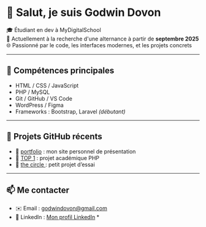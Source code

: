 # 👋 Salut, je suis Godwin Dovon
🎓 Étudiant en dev à MyDigitalSchool  
💼 Actuellement à la recherche d'une alternance à partir de **septembre 2025**  
🌐 Passionné par le code, les interfaces modernes, et les projets concrets

---

## 🔧 Compétences principales

- HTML / CSS / JavaScript  
- PHP / MySQL  
- Git / GitHub / VS Code
- WordPress / Figma  
- Frameworks : Bootstrap, Laravel *(débutant)*

---

## 📁 Projets GitHub récents

- 🔗 [portfolio](https://github.com/DOVONGODWIN/portfolio) : mon site personnel de présentation  
- 🔗 [TOP 1](https://github.com/DOVONGODWIN/restaurant-admin-reservation.git) : projet académique PHP  
- 🔗 [the circle ](https://github.com/DOVONGODWIN/Site-vitrine-moderne-en-HTML-CSS-JS-et-php-Formulaire-de-contact-.git) : petit projet d’essai  

---

## 📫 Me contacter

- ✉️ Email : godwindovon@gmail.com 
- 💼 LinkedIn : [Mon profil LinkedIn](https://linkedin.com/in/godwin-dovon-mess656) * 
